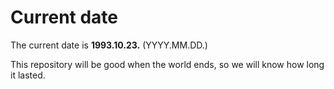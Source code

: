 # Current date

The current date is **1993.10.23.** (YYYY.MM.DD.)

This repository will be good when the world ends, so we will know how long it lasted.